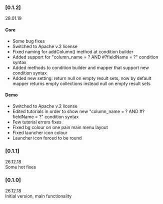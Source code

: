 ### [0.1.2]
28.01.19  
#### Core
* Some bug fixes
* Switched to Apache v.2 license
* Fixed naming for addColumn() method at condition builder
* Added support for "column_name = ? AND #?fieldName = ?" condition syntax
* Added methods to condition builder and mapper that support new condition syntax
* Added new setting: return null on empty result sets, now by default mapper returns empty collections instead null on empty result sets
#### Demo
* Switched to Apache v.2 license
* Edited tutorials in order to show new "column_name = ? AND #?fieldName = ?" condition syntax
* Few tutorial errors fixes
* Fixed bg colour on one pain main menu layout
* Fixed launcher icon colour
* Launcher icon forced to be round


### [0.1.1]
26.12.18  
Some hot fixes

### [0.1.0]
26.12.18  
Initial version, main functionality
